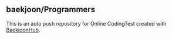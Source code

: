 ## baekjoon/Programmers
This is an auto push repository for Online CodingTest created with [BaekjoonHub](https://github.com/BaekjoonHub/BaekjoonHub).
